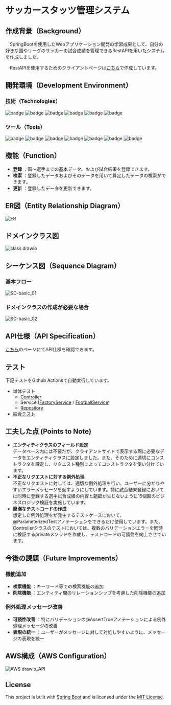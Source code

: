 # サッカースタッツ管理システム

## 作成背景（Background）
　SpringBootを使用したWebアプリケーション開発の学習成果として、自分の好きな国やリーグのサッカーの試合成績を管理できるRestAPIを用いたシステムを作成しました。

　RestAPIを使用するためのクライアントページは[こちら](https://github.com/AijiY/StatsManagement_react)で作成しています。

## 開発環境（Development Environment）
### 技術（Technologies）
![badge](https://img.shields.io/badge/Java-21.0.4-ED8B00?logo=openjdk&logoColor=white)
![badge](https://img.shields.io/badge/SpringBoot-3.3.3-6DB33F?logo=spring&logoColor=white)
![badge](https://img.shields.io/badge/MySQL-8.0.39-4479A1?logo=mysql&logoColor=white)
![badge](https://img.shields.io/badge/MyBatis-%23DC382D?logoColor=white)
![badge](https://img.shields.io/badge/Junit5-%2325A162?logo=junit5&logoColor=white)
![badge](https://img.shields.io/badge/H2-2.3.232-007396?logo=h2&logoColor=white)

### ツール（Tools）
![badge](https://img.shields.io/badge/IntelliJ_IDEA-2024.1.4-%23000000?logo=intellijidea&logoColor=white)
![badge](https://img.shields.io/badge/GitHub-%23181717?logo=github&logoColor=white)
![badge](https://img.shields.io/badge/GitHub_Actions-%232088FF?logo=githubactions&logoColor=white)
![badge](https://img.shields.io/badge/Swagger-%2385EA2D?logo=swagger&logoColor=white)
![badge](https://img.shields.io/badge/dbdiagram.io-007ACC?logo=appveyor&logoColor=white)
![badge](https://img.shields.io/badge/draw.io-FB9D3A?logo=diagramsdotnet&logoColor=white)
![badge](https://img.shields.io/badge/PlantUML-8A2BE2?logo=plantuml&logoColor=white)


## 機能（Function）
- **登録** ：国～選手までの基本データ、および試合結果を登録できます。
- **検索** ：登録したデータおよびそのデータを用いて算定したデータの検索ができます。
- **更新** ：登録したデータを更新できます。

## ER図（Entity Relationship Diagram）
![ER](https://github.com/user-attachments/assets/8e310671-12a8-461a-9374-a7c6b02d1bb0)

## ドメインクラス図
![class drawio](https://github.com/user-attachments/assets/32e110c0-ea12-4b17-8419-1bb3d2a1d8e2)

## シーケンス図（Sequence Diagram）
### 基本フロー
![SD-basic_01](https://github.com/user-attachments/assets/700a3398-f952-4aba-8b5f-dffa3e713f3d)

### ドメインクラスの作成が必要な場合
![SD-basic_02](https://github.com/user-attachments/assets/ad1e86f3-9b66-476f-bb88-20753458ea5e)

## API仕様（API Specification）
[こちら](http://54.248.239.107:8080/swagger-ui/index.html#/)のページにてAPI仕様を確認できます。

## テスト
下記テストをGithub Actionsで自動実行しています。
- 単体テスト
  - [Controller](https://github.com/AijiY/FootballStatsManagement/blob/main/src/test/java/football/StatsManagement/controller/FootballControllerTest.java)
  - Service ([FactoryService](https://github.com/AijiY/FootballStatsManagement/blob/main/src/test/java/football/StatsManagement/service/FactoryServiceTest.java) / [FootballService](https://github.com/AijiY/FootballStatsManagement/blob/main/src/test/java/football/StatsManagement/service/FootballServiceTest.java))
  - [Repository](https://github.com/AijiY/FootballStatsManagement/blob/main/src/test/java/football/StatsManagement/repository/FootballRepositoryTest.java)
- [結合テスト](https://github.com/AijiY/FootballStatsManagement/blob/main/src/test/java/football/StatsManagement/FootballIntegrationTest.java)

## 工夫した点 (Points to Note)
- **エンティティクラスのフィールド設定**<br>
データベース内には不要だが、クライアントサイドで表示する際に必要なデータをエンティティクラスに設定しました。また、そのために適切にコンストラクタを設定し、リクエスト種別によってコンストラクタを使い分けています。
- **不正なリクエストに対する例外処理**<br>
不正なリクエストに対しては、適切な例外処理を行い、ユーザーに分かりやすいエラーメッセージを返すようにしています。特に試合結果登録においては同時に登録する選手試合成績の内容と齟齬が生じないように15個超のビジネスロジック検証を実施しています。
- **簡潔なテストコードの作成**<br>
想定した例外処理をが発生するテストケースにおいて、@ParameterizedTestアノテーションをできるだけ使用しています。また、Controllerクラスのテストにおいては、複数のバリデーションエラーを同時に検証するprivateメソッドを作成し、テストコードの可読性を向上させています。

## 今後の課題（Future Improvements）
### 機能追加
- **検索機能** ：キーワード等での検索機能の追加
- **削除機能** ：エンティティ間のリレーションシップを考慮した削除機能の追加

### 例外処理メッセージ改善
- **可読性改善** ：特にバリデーションの@AssertTrueアノテーションによる例外処理メッセージの改善
- **表現の統一** ：ユーザーがメッセージに対して対処しやすいように、メッセージの表現を統一

## AWS構成（AWS Configuration）
![AWS drawio_API](https://github.com/user-attachments/assets/823f67d4-df3c-4a82-90b9-4caf8cbe9199)

## License
This project is built with [Spring Boot](https://spring.io/projects/spring-boot) and is licensed under the [MIT License](LICENSE).
